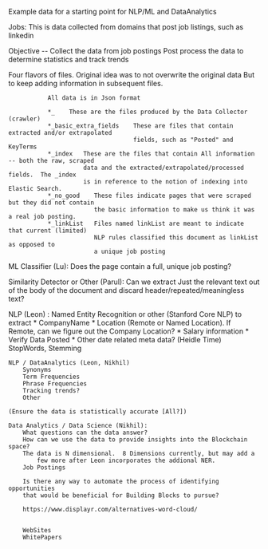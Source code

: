 
Example data for a starting point for NLP/ML and DataAnalytics

Jobs:
  This is data collected from domains that post job listings, such as linkedin 

  Objective -- Collect the data from job postings
               Post process the data to determine statistics and track trends

  Four flavors of files.  Original idea was to not overwrite the original data
               But to keep adding information in subsequent files.

               All data is in Json format

               *_    These are the files produced by the Data Collector (crawler)
               *_basic_extra_fields    These are files that contain extracted and/or extrapolated
                                       fields, such as "Posted" and KeyTerms
               *_index   These are the files that contain All information -- both the raw, scraped
                         data and the extracted/extrapolated/processed fields.  The _index
                         is in reference to the notion of indexing into Elastic Search.
               *_no_good    These files indicate pages that were scraped but they did not contain
                            the basic information to make us think it was a real job posting.
               *_linkList   Files named linkList are meant to indicate that current (limited)
                            NLP rules classified this document as linkList as opposed to 
                            a unique job posting


   ML Classifier (Lu):  Does the page contain a full, unique job posting?

   Similarity Detector or Other (Parul):  Can we extract Just the relevant text out of the body 
                   of the document and discard header/repeated/meaningless text?

   NLP (Leon) : 
       Named Entity Recognition or other (Stanford Core NLP) to extract
         * CompanyName
         * Location (Remote or Named Location).  If Remote, can we figure out the Company Location?
         * Salary information
         * Verify Data Posted 
         * Other date related meta data?  (Heidle Time)
       StopWords, Stemming

    NLP / DataAnalytics (Leon, Nikhil)
        Synonyms
        Term Frequencies
        Phrase Frequencies
        Tracking trends?
        Other

    (Ensure the data is statistically accurate [All?])
 
    Data Analytics / Data Science (Nikhil):
        What questions can the data answer?
        How can we use the data to provide insights into the Blockchain space?
        The data is N dimensional.  8 Dimensions currently, but may add a
            few more after Leon incorporates the addional NER.
        Job Postings

        Is there any way to automate the process of identifying opportunities
        that would be beneficial for Building Blocks to pursue? 

        https://www.displayr.com/alternatives-word-cloud/


        WebSites
        WhitePapers
